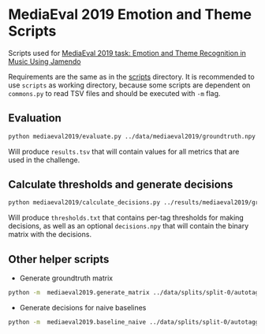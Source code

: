 # MediaEval 2019 Emotion and Theme Scripts

Scripts used for [MediaEval 2019 task: Emotion and Theme Recognition in Music Using Jamendo](https://multimediaeval.github.io/2019-Emotion-and-Theme-Recognition-in-Music-Task/)

Requirements are the same as in the [scripts](/scripts/requirements.txt) directory. It is recommended to use `scripts` as working directory, because some scripts are dependent on `commons.py` to read TSV files and should be executed with `-m` flag.

## Evaluation

```bash
python mediaeval2019/evaluate.py ../data/mediaeval2019/groundtruth.npy ../data/mediaeval2019/predictions.npy ../results/mediaeval2019/decisions.npy --output-file ../results/mediaeval2019/results.tsv
```

Will produce `results.tsv` that will contain values for all metrics that are used in the challenge.

## Calculate thresholds and generate decisions

```bash
python mediaeval2019/calculate_decisions.py ../results/mediaeval2019/groundtruth.npy ../results/mediaeval2019/predictions.npy ../data/mediaeval2019/thresholds.txt ../data/tags/moodtheme_split.txt --decision-file ../data/mediaeval2019/decisions.npy
```

Will produce `thresholds.txt` that contains per-tag thresholds for making decisions, as well as an optional `decisions.npy` that will contain the binary matrix with the decisions.

## Other helper scripts

* Generate groundtruth matrix

```bash
python -m  mediaeval2019.generate_matrix ../data/splits/split-0/autotagging_moodtheme-test.tsv ../data/tags/moodtheme_split.txt ../results/mediaeval2019/groundtruth.npy 
```


* Generate decisions for naive baselines

```bash
python -m  mediaeval2019.baseline_naive ../data/splits/split-0/autotagging_moodtheme-train.tsv ../data/splits/split-0/autotagging_moodtheme-test.tsv ../data/tags/moodtheme_split.txt ../results/mediaeval2019/baseline_popular_decisions_tracks.npy 
```
